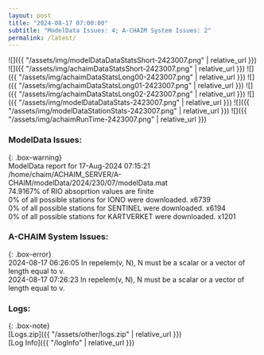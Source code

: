 ```yaml
---
layout: post
title: "2024-08-17 07:00:00"
subtitle: "ModelData Issues: 4; A-CHAIM System Issues: 2"
permalink: /latest/
---
```


![]({{ "/assets/img/modelDataDataStatsShort-2423007.png" | relative_url }})
![]({{ "/assets/img/achaimDataStatsShort-2423007.png" | relative_url }})
![]({{ "/assets/img/achaimDataStatsLong00-2423007.png" | relative_url }})
![]({{ "/assets/img/achaimDataStatsLong01-2423007.png" | relative_url }})
![]({{ "/assets/img/achaimDataStatsLong02-2423007.png" | relative_url }})
![]({{ "/assets/img/modelDataDataStats-2423007.png" | relative_url }})
![]({{ "/assets/img/modelDataStationStats-2423007.png" | relative_url }})
![]({{ "/assets/img/achaimRunTime-2423007.png" | relative_url }})


### ModelData Issues:  
  
{: .box-warning}  
 ModelData report for 17-Aug-2024 07:15:21   
 /home/chaim/ACHAIM_SERVER/A-CHAIM/modelData/2024/230/07/modelData.mat   
 74.9167% of RIO absoprtion values are finite   
 0% of all possible stations for IONO were downloaded. x6739   
 0% of all possible stations for SENTINEL were downloaded. x6194   
 0% of all possible stations for KARTVERKET were downloaded. x1201   
  
### A-CHAIM System Issues:  
  
{: .box-error}  
2024-08-17 06:26:05 In repelem(v, N), N must be a scalar or a vector of length equal to v.  
2024-08-17 07:26:23 In repelem(v, N), N must be a scalar or a vector of length equal to v.  

### Logs:  
  
{: .box-note}  
[Logs.zip]({{ "/assets/other/logs.zip" | relative_url }})  
[Log Info]({{ "/logInfo" | relative_url }})  
